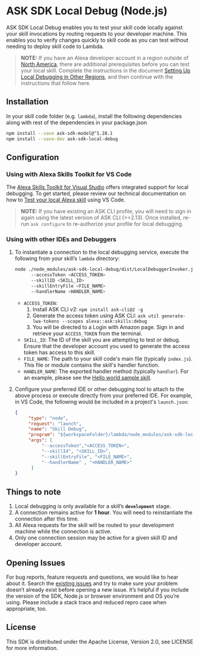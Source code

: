 # ASK SDK Local Debug (Node.js)

ASK SDK Local Debug enables you to test your skill code locally against your skill invocations by routing requests to your developer machine. This enables you to verify changes quickly to skill code as you can test without needing to deploy skill code to Lambda.

> **NOTE:** If you have an Alexa developer account in a region outside of [North America](https://developer.amazon.com/en-US/docs/alexa/custom-skills/develop-skills-in-multiple-languages.html#h2-multiple-endpoints), there are additional prerequisites before you can test your local skill. Complete the instructions in the document [Setting Up Local Debugging in Other Regions](https://github.com/alexa/ask-toolkit-for-vscode/wiki/Setting-Up-Local-Debugging-In-Other-Regions), and then continue with the instructions that follow here.

## Installation

In your skill code folder (e.g. `lambda`), install the following dependencies along with rest of the dependencies in your package.json
```bash
npm install --save ask-sdk-model@^1.28.1
npm install --save-dev ask-sdk-local-debug
```

## Configuration

### Using with Alexa Skills Toolkit for VS Code

The [Alexa Skills Toolkit for Visual Studio](https://developer.amazon.com/en-US/docs/alexa/ask-toolkit/get-started-with-the-ask-toolkit-for-visual-studio-code.html) offers integrated support for local debugging. To get started, please review our technical documentation on how to [Test your local Alexa skill](https://developer.amazon.com/en-US/docs/alexa/ask-toolkit/vs-code-ask-skills.html#test) using VS Code.

> **NOTE:** If you have existing an ASK CLI profile, you will need to sign in again using the latest version of ASK CLI (>=2.13). Once installed, re-run `ask configure` to re-authorize your profile for local debugging.

### Using with other IDEs and Debuggers

1. To instantiate a connection to the local debugging service, execute the following from your skill’s `lambda` directory:
      ```bash
      node ./node_modules/ask-sdk-local-debug/dist/LocalDebuggerInvoker.js 
            --accessToken <ACCESS_TOKEN>
            --skillID <SKILL_ID>
            --skillEntryFile <FILE_NAME>
            --handlerName <HANDLER_NAME>
      ```
      * `ACCESS_TOKEN`:
          1. Install ASK CLI v2: `npm install ask-cli@2 -g`
          2. Generate the access token using ASK CLI: `ask util generate-lwa-tokens --scopes alexa::ask:skills:debug`
          3. You will be directed to a Login with Amazon page. Sign in and retrieve your `ACCESS_TOKEN` from the terminal.
      * `SKILL_ID`: The ID of the skill you are attempting to test or debug. Ensure that the developer account you used to generate the access token has access to this skill.
      * `FILE_NAME`: The path to your skill code's main file (typically `index.js`). This file or module contains the skill's handler function.
      * `HANDLER_NAME`: The exported handler method (typically `handler`). For an example, please see the [Hello world sample skill](https://github.com/alexa/skill-sample-nodejs-hello-world/blob/master/lambda/custom/index.js#L159). 

2. Configure your preferred IDE or other debugging tool to attach to the above process or execute directly from your preferred IDE. For example, in VS Code, the following would be included in a project's `launch.json`:
      ```json
      {
           "type": "node",
           "request": "launch",
           "name": "Skill Debug",
           "program": "${workspaceFolder}/lambda/node_modules/ask-sdk-local-debug/dist/LocalDebuggerInvoker.js",
           "args": [
                "--accessToken","<ACCESS_TOKEN>",
                "--skillId", "<SKILL_ID>",
                "--skillEntryFile", "<FILE_NAME>",
                "--handlerName" , "<HANDLER_NAME>"
            ]
      }
      ```

## Things to note

1. Local debugging is only available for a skill’s **`development`** stage.
2. A connection remains active for **1 hour**. You will need to reinstantiate the connection after this time.
3. All Alexa requests for the skill will be routed to your development machine while the connection is active. 
4. Only one connection session may be active for a given skill ID and developer account.

## Opening Issues

For bug reports, feature requests and questions, we would like to hear about it. Search the [existing issues](https://github.com/alexa/alexa-skills-kit-sdk-for-nodejs/issues) and try to make sure your problem doesn’t already exist before opening a new issue. It’s helpful if you include the version of the SDK, Node.js or browser environment and OS you’re using. Please include a stack trace and reduced repro case when appropriate, too.

## License

This SDK is distributed under the Apache License, Version 2.0, see LICENSE for more information.
